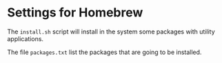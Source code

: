 Settings for Homebrew
=====================

The `install.sh` script will install in the system some packages with utility applications.

The file `packages.txt` list the packages that are going to be installed.
